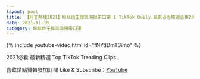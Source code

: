 ```yaml
---
layout: post
title: 【抖音熱搜2021】粉丝给王俊凯海报带口罩 1 TikTok Daily 最新必看精選合集2021 01 19
date: 2021-01-19
category: 粉丝给王俊凯海报带口罩
---
```


{% include youtube-video.html id="fNYdDmT3imo" %}

2021必看 最新精選 Top TikTok Trending Clips

喜歡請點贊轉發加訂閱 Like & Subscribe：[YouTube](https://www.youtube.com/channel/UCAoR7VcanIPd04uEq_GIylA/videos)

